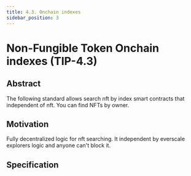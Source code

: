 ```yaml
---
title: 4.3. Onchain indexes 
sidebar_position: 3
---
```


# Non-Fungible Token Onchain indexes (TIP-4.3)

## Abstract

The following standard allows search nft by index smart contracts that independent of nft. You can find NFTs by owner. 

## Motivation

Fully decentralized logic for nft searching. It independent by everscale explorers logic and anyone can't block it.  

## Specification
